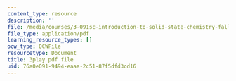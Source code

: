 ```yaml
---
content_type: resource
description: ''
file: /media/courses/3-091sc-introduction-to-solid-state-chemistry-fall-2010/76a0e0919494eaaa2c5187f5dfd3cd16_h1dWUja7_5A.pdf
file_type: application/pdf
learning_resource_types: []
ocw_type: OCWFile
resourcetype: Document
title: 3play pdf file
uid: 76a0e091-9494-eaaa-2c51-87f5dfd3cd16
---
```

